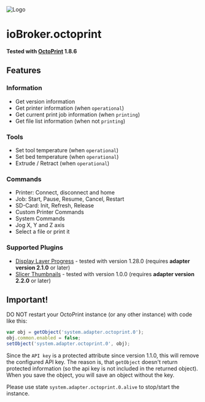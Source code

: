 ![Logo](../../admin/octoprint.png)

# ioBroker.octoprint

**Tested with [OctoPrint](https://github.com/OctoPrint/OctoPrint/releases) 1.8.6**

## Features

### Information

- Get version information
- Get printer information (when ``operational``)
- Get current print job information (when ``printing``)
- Get file list information (when not ``printing``)

### Tools

- Set tool temperature (when ``operational``)
- Set bed temperature (when ``operational``)
- Extrude / Retract (when ``operational``)

### Commands

- Printer: Connect, disconnect and home
- Job: Start, Pause, Resume, Cancel, Restart
- SD-Card: Init, Refresh, Release
- Custom Printer Commands
- System Commands
- Jog X, Y and Z axis
- Select a file or print it

### Supported Plugins

- [Display Layer Progress](https://github.com/OllisGit/OctoPrint-DisplayLayerProgress) - tested with version 1.28.0 (requires **adapter version 2.1.0** or later)
- [Slicer Thumbnails](https://github.com/jneilliii/OctoPrint-PrusaSlicerThumbnails) - tested with version 1.0.0 (requires **adapter version 2.2.0** or later)

## Important!

DO NOT restart your OctoPrint instance (or any other instance) with code like this:

```javascript
var obj = getObject('system.adapter.octoprint.0');
obj.common.enabled = false;
setObject('system.adapter.octoprint.0', obj);
```

Since the `API key` is a protected attribute since version 1.1.0, this will remove the configured API key. The reason is, that `getObject` doesn't return protected information (so the api key is not included in the returned object). When you save the object, you will save an object without the key.

Please use state `system.adapter.octoprint.0.alive` to stop/start the instance.
